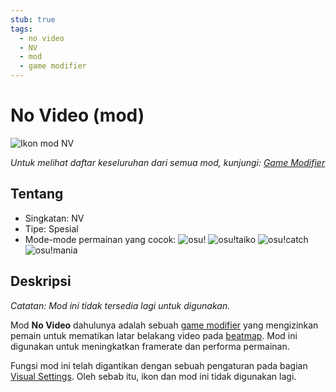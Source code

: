 ```yaml
---
stub: true
tags:
  - no video
  - NV
  - mod
  - game modifier
---
```


<!-- TODO:
- add score multiplier, caption, and shortucut key values -->

# No Video (mod)

![Ikon mod NV](/wiki/shared/mods/NV.png "Ikon mod No Video (NV)")

*Untuk melihat daftar keseluruhan dari semua mod, kunjungi: [Game Modifier](/wiki/Game_modifier)*

## Tentang

- Singkatan: NV
- Tipe: Spesial
- Mode-mode permainan yang cocok: ![][osu!] ![][osu!taiko] ![][osu!catch] ![][osu!mania]

## Deskripsi

*Catatan: Mod ini tidak tersedia lagi untuk digunakan.*

Mod **No Video** dahulunya adalah sebuah [game modifier](/wiki/Game_modifier) yang mengizinkan pemain untuk mematikan latar belakang video pada [beatmap](/wiki/Beatmap). Mod ini digunakan untuk meningkatkan framerate dan performa permainan.

Fungsi mod ini telah digantikan dengan sebuah pengaturan pada bagian [Visual Settings](/wiki/Visual_Settings). Oleh sebab itu, ikon dan mod ini tidak digunakan lagi.

[osu!]: /wiki/shared/mode/osu.png "osu!"
[osu!taiko]: /wiki/shared/mode/taiko.png "osu!taiko"
[osu!catch]: /wiki/shared/mode/catch.png "osu!catch"
[osu!mania]: /wiki/shared/mode/mania.png "osu!mania"
